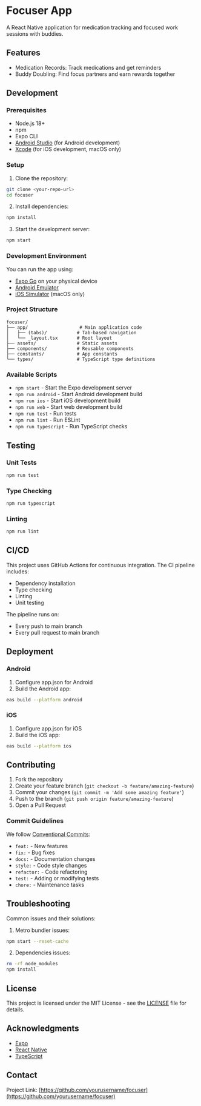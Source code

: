 # Focuser App

A React Native application for medication tracking and focused work sessions with buddies.

## Features

- Medication Records: Track medications and get reminders
- Buddy Doubling: Find focus partners and earn rewards together

## Development

### Prerequisites

- Node.js 18+
- npm
- Expo CLI
- [Android Studio](https://developer.android.com/studio) (for Android development)
- [Xcode](https://developer.apple.com/xcode/) (for iOS development, macOS only)

### Setup

1. Clone the repository:
```bash
git clone <your-repo-url>
cd focuser
```

2. Install dependencies:
```bash
npm install
```

3. Start the development server:
```bash
npm start
```

### Development Environment

You can run the app using:
- [Expo Go](https://expo.dev/go) on your physical device
- [Android Emulator](https://docs.expo.dev/workflow/android-studio-emulator/)
- [iOS Simulator](https://docs.expo.dev/workflow/ios-simulator/) (macOS only)

### Project Structure

```
focuser/
├── app/                   # Main application code
│   ├── (tabs)/           # Tab-based navigation
│   └── _layout.tsx       # Root layout
├── assets/               # Static assets
├── components/           # Reusable components
├── constants/            # App constants
└── types/                # TypeScript type definitions
```

### Available Scripts

- `npm start` - Start the Expo development server
- `npm run android` - Start Android development build
- `npm run ios` - Start iOS development build
- `npm run web` - Start web development build
- `npm run test` - Run tests
- `npm run lint` - Run ESLint
- `npm run typescript` - Run TypeScript checks

## Testing

### Unit Tests
```bash
npm run test
```

### Type Checking
```bash
npm run typescript
```

### Linting
```bash
npm run lint
```

## CI/CD

This project uses GitHub Actions for continuous integration. The CI pipeline includes:

- Dependency installation
- Type checking
- Linting
- Unit testing

The pipeline runs on:
- Every push to main branch
- Every pull request to main branch

## Deployment

### Android
1. Configure app.json for Android
2. Build the Android app:
```bash
eas build --platform android
```

### iOS
1. Configure app.json for iOS
2. Build the iOS app:
```bash
eas build --platform ios
```

## Contributing

1. Fork the repository
2. Create your feature branch (`git checkout -b feature/amazing-feature`)
3. Commit your changes (`git commit -m 'Add some amazing feature'`)
4. Push to the branch (`git push origin feature/amazing-feature`)
5. Open a Pull Request

### Commit Guidelines

We follow [Conventional Commits](https://www.conventionalcommits.org/):
- `feat:` - New features
- `fix:` - Bug fixes
- `docs:` - Documentation changes
- `style:` - Code style changes
- `refactor:` - Code refactoring
- `test:` - Adding or modifying tests
- `chore:` - Maintenance tasks

## Troubleshooting

Common issues and their solutions:

1. Metro bundler issues:
```bash
npm start --reset-cache
```

2. Dependencies issues:
```bash
rm -rf node_modules
npm install
```

## License

This project is licensed under the MIT License - see the [LICENSE](LICENSE) file for details.

## Acknowledgments

- [Expo](https://expo.dev/)
- [React Native](https://reactnative.dev/)
- [TypeScript](https://www.typescriptlang.org/)

## Contact

Project Link: [https://github.com/yourusername/focuser](https://github.com/yourusername/focuser)
